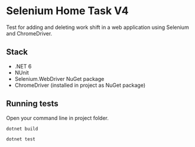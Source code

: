 # Selenium Home Task V4

Test for adding and deleting work shift in a web application using Selenium and ChromeDriver.

## Stack

  * .NET 6
  * NUnit
  * Selenium.WebDriver NuGet package
  * ChromeDriver (installed in project as NuGet package)

## Running tests

Open your command line in project folder.

```
dotnet build  
```
```
dotnet test  
```
